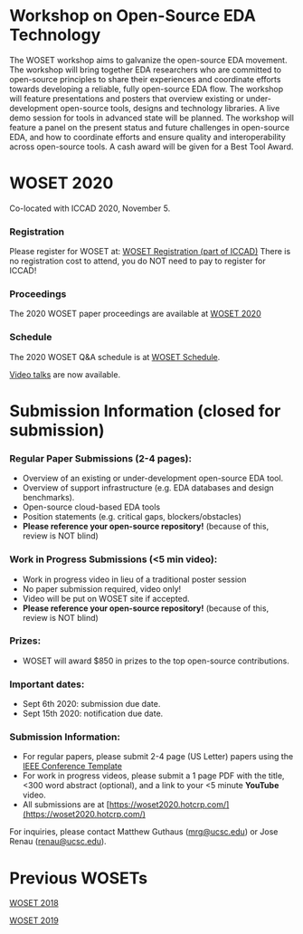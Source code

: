 
# Workshop on Open-Source EDA Technology

The WOSET workshop aims to galvanize the open-source EDA movement. The workshop will bring together EDA researchers who are committed to open-source principles to share their experiences and coordinate efforts towards developing a reliable, fully open-source EDA flow. The workshop will feature presentations and posters that overview existing or under-development open-source tools, designs and technology libraries. A live demo session for tools in advanced state will be planned. The workshop will feature a panel on the present status and future challenges in open-source EDA, and how to coordinate efforts and ensure quality and interoperability across open-source tools. A cash award will be given for a Best Tool Award.

# WOSET 2020

Co-located with ICCAD 2020, November 5.

### Registration
Please register for WOSET at:
[WOSET Registration (part of ICCAD)](https://iccad.com/registration-rates)
There is no registration cost to attend, you do NOT need to pay to register for ICCAD!

### Proceedings

The 2020 WOSET paper proceedings are available at
[WOSET 2020](WOSET2020.md)

### Schedule

The 2020 WOSET Q&A schedule is at
[WOSET Schedule](WOSET2020-schedule.md).

[Video talks](https://www.youtube.com/playlist?list=PLItVYhgea-kEV15gg-D_rm7VG8bg20_XV) are now available.

# Submission Information (closed for submission)

### Regular Paper Submissions (2-4 pages):
* Overview of an existing or under-development open-source EDA tool.
* Overview of support infrastructure (e.g. EDA databases and design benchmarks).
* Open-source cloud-based EDA tools
* Position statements (e.g. critical gaps, blockers/obstacles)
* **Please reference your open-source repository!** (because of this, review is NOT blind)

### Work in Progress Submissions (<5 min video):
* Work in progress video in lieu of a traditional poster session
* No paper submission required, video only!
* Video will be put on WOSET site if accepted.
* **Please reference your open-source repository!** (because of this, review is NOT blind)

### Prizes:
* WOSET will award $850 in prizes to the top open-source contributions.

### Important dates:
* Sept 6th 2020: submission due date.
* Sept 15th 2020: notification due date.

### Submission Information:
* For regular papers, please submit 2-4 page (US Letter) papers using the [IEEE Conference Template](https://www.ieee.org/conferences/publishing/templates.html)
* For work in progress videos, please submit a 1 page PDF with the title, <300 word abstract (optional), and a link to your <5 minute **YouTube** video.
* All submissions are at [https://woset2020.hotcrp.com/](https://woset2020.hotcrp.com/)


For inquiries, please contact Matthew Guthaus (mrg@ucsc.edu) or Jose Renau (renau@ucsc.edu).

# Previous WOSETs
[WOSET 2018](WOSET2018.md)

[WOSET 2019](WOSET2019.md)


